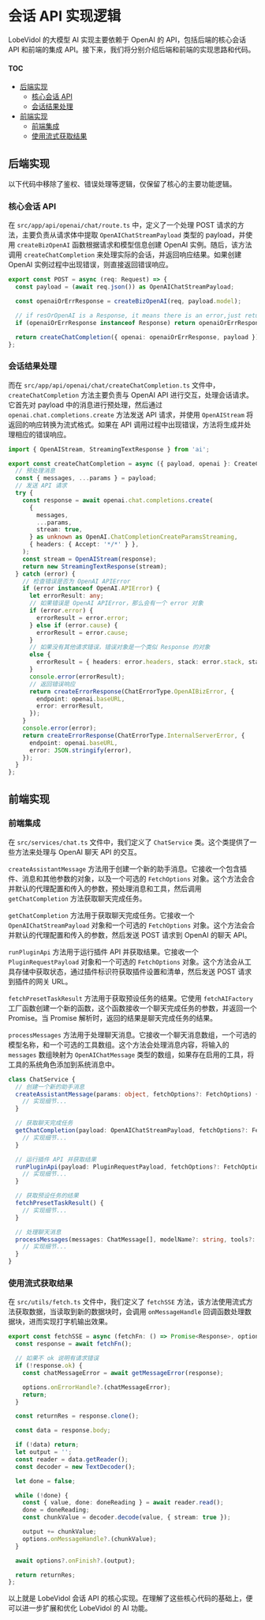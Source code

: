 # 会话 API 实现逻辑

LobeVidol 的大模型 AI 实现主要依赖于 OpenAI 的 API，包括后端的核心会话 API 和前端的集成 API。接下来，我们将分别介绍后端和前端的实现思路和代码。

#### TOC

- [后端实现](#后端实现)
  - [核心会话 API](#核心会话-api)
  - [会话结果处理](#会话结果处理)
- [前端实现](#前端实现)
  - [前端集成](#前端集成)
  - [使用流式获取结果](#使用流式获取结果)

## 后端实现

以下代码中移除了鉴权、错误处理等逻辑，仅保留了核心的主要功能逻辑。

### 核心会话 API

在 `src/app/api/openai/chat/route.ts` 中，定义了一个处理 POST 请求的方法，主要负责从请求体中提取 `OpenAIChatStreamPayload` 类型的 payload，并使用 `createBizOpenAI` 函数根据请求和模型信息创建 OpenAI 实例。随后，该方法调用 `createChatCompletion` 来处理实际的会话，并返回响应结果。如果创建 OpenAI 实例过程中出现错误，则直接返回错误响应。

```ts
export const POST = async (req: Request) => {
  const payload = (await req.json()) as OpenAIChatStreamPayload;

  const openaiOrErrResponse = createBizOpenAI(req, payload.model);

  // if resOrOpenAI is a Response, it means there is an error,just return it
  if (openaiOrErrResponse instanceof Response) return openaiOrErrResponse;

  return createChatCompletion({ openai: openaiOrErrResponse, payload });
};
```

### 会话结果处理

而在 `src/app/api/openai/chat/createChatCompletion.ts` 文件中，`createChatCompletion` 方法主要负责与 OpenAI API 进行交互，处理会话请求。它首先对 payload 中的消息进行预处理，然后通过 `openai.chat.completions.create` 方法发送 API 请求，并使用 `OpenAIStream` 将返回的响应转换为流式格式。如果在 API 调用过程中出现错误，方法将生成并处理相应的错误响应。

```ts
import { OpenAIStream, StreamingTextResponse } from 'ai';

export const createChatCompletion = async ({ payload, openai }: CreateChatCompletionOptions) => {
  // 预处理消息
  const { messages, ...params } = payload;
  // 发送 API 请求
  try {
    const response = await openai.chat.completions.create(
      {
        messages,
        ...params,
        stream: true,
      } as unknown as OpenAI.ChatCompletionCreateParamsStreaming,
      { headers: { Accept: '*/*' } },
    );
    const stream = OpenAIStream(response);
    return new StreamingTextResponse(stream);
  } catch (error) {
    // 检查错误是否为 OpenAI APIError
    if (error instanceof OpenAI.APIError) {
      let errorResult: any;
      // 如果错误是 OpenAI APIError，那么会有一个 error 对象
      if (error.error) {
        errorResult = error.error;
      } else if (error.cause) {
        errorResult = error.cause;
      }
      // 如果没有其他请求错误，错误对象是一个类似 Response 的对象
      else {
        errorResult = { headers: error.headers, stack: error.stack, status: error.status };
      }
      console.error(errorResult);
      // 返回错误响应
      return createErrorResponse(ChatErrorType.OpenAIBizError, {
        endpoint: openai.baseURL,
        error: errorResult,
      });
    }
    console.error(error);
    return createErrorResponse(ChatErrorType.InternalServerError, {
      endpoint: openai.baseURL,
      error: JSON.stringify(error),
    });
  }
};
```

## 前端实现

### 前端集成

在 `src/services/chat.ts` 文件中，我们定义了 `ChatService` 类。这个类提供了一些方法来处理与 OpenAI 聊天 API 的交互。

`createAssistantMessage` 方法用于创建一个新的助手消息。它接收一个包含插件、消息和其他参数的对象，以及一个可选的 `FetchOptions` 对象。这个方法会合并默认的代理配置和传入的参数，预处理消息和工具，然后调用 `getChatCompletion` 方法获取聊天完成任务。

`getChatCompletion` 方法用于获取聊天完成任务。它接收一个 `OpenAIChatStreamPayload` 对象和一个可选的 `FetchOptions` 对象。这个方法会合并默认的代理配置和传入的参数，然后发送 POST 请求到 OpenAI 的聊天 API。

`runPluginApi` 方法用于运行插件 API 并获取结果。它接收一个 `PluginRequestPayload` 对象和一个可选的 `FetchOptions` 对象。这个方法会从工具存储中获取状态，通过插件标识符获取插件设置和清单，然后发送 POST 请求到插件的网关 URL。

`fetchPresetTaskResult` 方法用于获取预设任务的结果。它使用 `fetchAIFactory` 工厂函数创建一个新的函数，这个函数接收一个聊天完成任务的参数，并返回一个 Promise。当 Promise 解析时，返回的结果是聊天完成任务的结果。

`processMessages` 方法用于处理聊天消息。它接收一个聊天消息数组，一个可选的模型名称，和一个可选的工具数组。这个方法会处理消息内容，将输入的 `messages` 数组映射为 `OpenAIChatMessage` 类型的数组，如果存在启用的工具，将工具的系统角色添加到系统消息中。

```ts
class ChatService {
  // 创建一个新的助手消息
  createAssistantMessage(params: object, fetchOptions?: FetchOptions) {
    // 实现细节...
  }

  // 获取聊天完成任务
  getChatCompletion(payload: OpenAIChatStreamPayload, fetchOptions?: FetchOptions) {
    // 实现细节...
  }

  // 运行插件 API 并获取结果
  runPluginApi(payload: PluginRequestPayload, fetchOptions?: FetchOptions) {
    // 实现细节...
  }

  // 获取预设任务的结果
  fetchPresetTaskResult() {
    // 实现细节...
  }

  // 处理聊天消息
  processMessages(messages: ChatMessage[], modelName?: string, tools?: Tool[]) {
    // 实现细节...
  }
}
```

### 使用流式获取结果

在 `src/utils/fetch.ts` 文件中，我们定义了 `fetchSSE` 方法，该方法使用流式方法获取数据，当读取到新的数据块时，会调用 `onMessageHandle` 回调函数处理数据块，进而实现打字机输出效果。

```ts
export const fetchSSE = async (fetchFn: () => Promise<Response>, options: FetchSSEOptions = {}) => {
  const response = await fetchFn();

  // 如果不 ok 说明有请求错误
  if (!response.ok) {
    const chatMessageError = await getMessageError(response);

    options.onErrorHandle?.(chatMessageError);
    return;
  }

  const returnRes = response.clone();

  const data = response.body;

  if (!data) return;
  let output = '';
  const reader = data.getReader();
  const decoder = new TextDecoder();

  let done = false;

  while (!done) {
    const { value, done: doneReading } = await reader.read();
    done = doneReading;
    const chunkValue = decoder.decode(value, { stream: true });

    output += chunkValue;
    options.onMessageHandle?.(chunkValue);
  }

  await options?.onFinish?.(output);

  return returnRes;
};
```

以上就是 LobeVidol 会话 API 的核心实现。在理解了这些核心代码的基础上，便可以进一步扩展和优化 LobeVidol 的 AI 功能。
